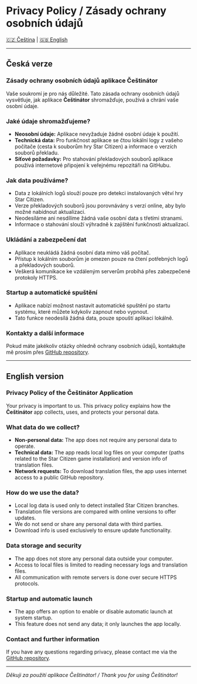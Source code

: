 # Privacy Policy / Zásady ochrany osobních údajů

[🇨🇿 Čeština](#česká-verze) | [🇬🇧 English](#english-version)

---

## Česká verze

### Zásady ochrany osobních údajů aplikace Češtinátor

Vaše soukromí je pro nás důležité. Tato zásada ochrany osobních údajů vysvětluje, jak aplikace **Češtinátor** shromažďuje, používá a chrání vaše osobní údaje.

### Jaké údaje shromažďujeme?

- **Neosobní údaje:** Aplikace nevyžaduje žádné osobní údaje k použití.
- **Technická data:** Pro funkčnost aplikace se čtou lokální logy z vašeho počítače (cesta k souborům hry Star Citizen) a informace o verzích souborů překladu.
- **Síťové požadavky:** Pro stahování překladových souborů aplikace používá internetové připojení k veřejnému repozitáři na GitHubu.

### Jak data používáme?

- Data z lokálních logů slouží pouze pro detekci instalovaných větví hry Star Citizen.
- Verze překladových souborů jsou porovnávány s verzí online, aby bylo možné nabídnout aktualizaci.
- Neodesíláme ani nesdílíme žádná vaše osobní data s třetími stranami.
- Informace o stahování slouží výhradně k zajištění funkčnosti aktualizací.

### Ukládání a zabezpečení dat

- Aplikace neukládá žádná osobní data mimo váš počítač.
- Přístup k lokálním souborům je omezen pouze na čtení potřebných logů a překladových souborů.
- Veškerá komunikace ke vzdáleným serverům probíhá přes zabezpečené protokoly HTTPS.

### Startup a automatické spuštění

- Aplikace nabízí možnost nastavit automatické spuštění po startu systému, které můžete kdykoliv zapnout nebo vypnout.
- Tato funkce neodesílá žádná data, pouze spouští aplikaci lokálně.

### Kontakty a další informace

Pokud máte jakékoliv otázky ohledně ochrany osobních údajů, kontaktujte mě prosím přes [GitHub repository](https://github.com/JarredSC/Star-Citizen-CZ-lokalizace).

---

## English version

### Privacy Policy of the Češtinátor Application

Your privacy is important to us. This privacy policy explains how the **Češtinátor** app collects, uses, and protects your personal data.

### What data do we collect?

- **Non-personal data:** The app does not require any personal data to operate.
- **Technical data:** The app reads local log files on your computer (paths related to the Star Citizen game installation) and version info of translation files.
- **Network requests:** To download translation files, the app uses internet access to a public GitHub repository.

### How do we use the data?

- Local log data is used only to detect installed Star Citizen branches.
- Translation file versions are compared with online versions to offer updates.
- We do not send or share any personal data with third parties.
- Download info is used exclusively to ensure update functionality.

### Data storage and security

- The app does not store any personal data outside your computer.
- Access to local files is limited to reading necessary logs and translation files.
- All communication with remote servers is done over secure HTTPS protocols.

### Startup and automatic launch

- The app offers an option to enable or disable automatic launch at system startup.
- This feature does not send any data; it only launches the app locally.

### Contact and further information

If you have any questions regarding privacy, please contact me via the [GitHub repository](https://github.com/JarredSC/Star-Citizen-CZ-lokalizace).

---

*Děkuji za použití aplikace Češtinátor! / Thank you for using Češtinátor!*
